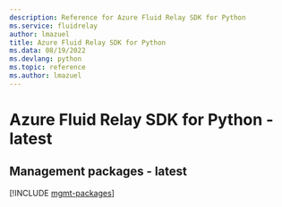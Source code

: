 ```yaml
---
description: Reference for Azure Fluid Relay SDK for Python
ms.service: fluidrelay
author: lmazuel
title: Azure Fluid Relay SDK for Python
ms.data: 08/19/2022
ms.devlang: python
ms.topic: reference
ms.author: lmazuel
---
```

# Azure Fluid Relay SDK for Python - latest

## Management packages - latest
[!INCLUDE [mgmt-packages](fluid-relay-mgmt-index.md)]